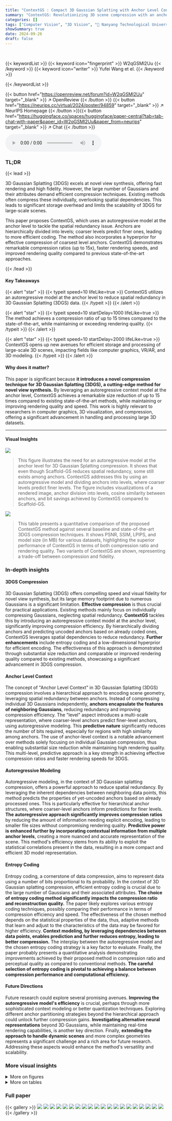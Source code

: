 ```yaml
---
title: "ContextGS : Compact 3D Gaussian Splatting with Anchor Level Context Model"
summary: "ContextGS: Revolutionizing 3D scene compression with an anchor-level autoregressive model, achieving 15x size reduction in 3D Gaussian Splatting while boosting rendering quality."
categories: []
tags: ["Computer Vision", "3D Vision", "🏢 Nanyang Technological University",]
showSummary: true
date: 2024-09-26
draft: false
---
```


<br>

{{< keywordList >}}
{{< keyword icon="fingerprint" >}} W2qGSMl2Uu {{< /keyword >}}
{{< keyword icon="writer" >}} Yufei Wang et el. {{< /keyword >}}
 
{{< /keywordList >}}

{{< button href="https://openreview.net/forum?id=W2qGSMl2Uu" target="_blank" >}}
↗ OpenReview
{{< /button >}}
{{< button href="https://neurips.cc/virtual/2024/poster/94859" target="_blank" >}}
↗ NeurIPS Homepage
{{< /button >}}{{< button href="https://huggingface.co/spaces/huggingface/paper-central?tab=tab-chat-with-paper&paper_id=W2qGSMl2Uu&paper_from=neurips" target="_blank" >}}
↗ Chat
{{< /button >}}



<audio controls>
    <source src="https://ai-paper-reviewer.com/W2qGSMl2Uu/podcast.wav" type="audio/wav">
    Your browser does not support the audio element.
</audio>


### TL;DR


{{< lead >}}

3D Gaussian Splatting (3DGS) excels at novel view synthesis, offering fast rendering and high fidelity. However, the large number of Gaussians and their attributes demand efficient compression techniques. Existing methods often compress these individually, overlooking spatial dependencies.  This leads to significant storage overhead and limits the scalability of 3DGS for large-scale scenes.



This paper proposes ContextGS, which uses an autoregressive model at the anchor level to tackle the spatial redundancy issue.  Anchors are hierarchically divided into levels; coarser levels predict finer ones, leading to more efficient coding.  The method also incorporates a hyperprior for effective compression of coarsest level anchors.  ContextGS demonstrates remarkable compression ratios (up to 15x), faster rendering speeds, and improved rendering quality compared to previous state-of-the-art approaches. 

{{< /lead >}}


#### Key Takeaways

{{< alert "star" >}}
{{< typeit speed=10 lifeLike=true >}} ContextGS utilizes an autoregressive model at the anchor level to reduce spatial redundancy in 3D Gaussian Splatting (3DGS) data. {{< /typeit >}}
{{< /alert >}}

{{< alert "star" >}}
{{< typeit speed=10 startDelay=1000 lifeLike=true >}} The method achieves a compression ratio of up to 15 times compared to the state-of-the-art, while maintaining or exceeding rendering quality. {{< /typeit >}}
{{< /alert >}}

{{< alert "star" >}}
{{< typeit speed=10 startDelay=2000 lifeLike=true >}} ContextGS opens up new avenues for efficient storage and processing of large-scale 3D scenes, impacting fields like computer graphics, VR/AR, and 3D modeling. {{< /typeit >}}
{{< /alert >}}

#### Why does it matter?
This paper is significant because **it introduces a novel compression technique for 3D Gaussian Splatting (3DGS), a cutting-edge method for novel view synthesis.**  By leveraging an autoregressive context model at the anchor level, ContextGS achieves a remarkable size reduction of up to 15 times compared to existing state-of-the-art methods, while maintaining or improving rendering quality and speed. This work is highly relevant to researchers in computer graphics, 3D visualization, and compression, offering a significant advancement in handling and processing large 3D datasets.

------
#### Visual Insights



![](https://ai-paper-reviewer.com/W2qGSMl2Uu/figures_0_1.jpg)

> This figure illustrates the need for an autoregressive model at the anchor level for 3D Gaussian Splatting compression.  It shows that even though Scaffold-GS reduces spatial redundancy, some still exists among anchors. ContextGS addresses this by using an autoregressive model and dividing anchors into levels, where coarser levels predict finer levels. The figure includes visualizations of a rendered image, anchor division into levels, cosine similarity between anchors, and bit savings achieved by ContextGS compared to Scaffold-GS.





![](https://ai-paper-reviewer.com/W2qGSMl2Uu/tables_6_1.jpg)

> This table presents a quantitative comparison of the proposed ContextGS method against several baseline and state-of-the-art 3DGS compression techniques.  It shows PSNR, SSIM, LPIPS, and model size (in MB) for various datasets, highlighting the superior performance of ContextGS in terms of both compression ratio and rendering quality.  Two variants of ContextGS are shown, representing a trade-off between compression and fidelity.





### In-depth insights


#### 3DGS Compression
3D Gaussian Splatting (3DGS) offers compelling speed and visual fidelity for novel view synthesis, but its large memory footprint due to numerous Gaussians is a significant limitation.  **Effective compression** is thus crucial for practical applications. Existing methods mainly focus on individually compressing Gaussians, neglecting spatial redundancy.  **ContextGS** tackles this by introducing an autoregressive context model at the anchor level, significantly improving compression efficiency. By hierarchically dividing anchors and predicting uncoded anchors based on already coded ones, ContextGS leverages spatial dependencies to reduce redundancy.  **Further enhancements** include entropy coding and a low-dimensional hyperprior for efficient encoding.  The effectiveness of this approach is demonstrated through substantial size reduction and comparable or improved rendering quality compared to existing methods, showcasing a significant advancement in 3DGS compression.

#### Anchor Level Context
The concept of "Anchor Level Context" in 3D Gaussian Splatting (3DGS) compression involves a hierarchical approach to encoding scene geometry, leveraging spatial redundancy between anchors.  Instead of compressing individual 3D Gaussians independently, **anchors encapsulate the features of neighboring Gaussians**, reducing redundancy and improving compression efficiency.  The "level" aspect introduces a multi-scale representation, where coarser-level anchors predict finer-level anchors, using autoregressive modeling.  This **predictive nature** significantly reduces the number of bits required, especially for regions with high similarity among anchors.  The use of anchor-level context is a notable advancement over methods solely focusing on individual Gaussian compression, thus enabling substantial size reduction while maintaining high rendering quality.  This multi-level, predictive approach is a key strength in achieving effective compression ratios and faster rendering speeds for 3DGS.

#### Autoregressive Modeling
Autoregressive modeling, in the context of 3D Gaussian splatting compression, offers a powerful approach to reduce spatial redundancy. By leveraging the inherent dependencies between neighboring data points, this method predicts the properties of yet-uncoded anchors based on already processed ones. This is particularly effective for hierarchical anchor structures, where coarser-level anchors inform predictions for finer levels.  **The autoregressive approach significantly improves compression ratios** by reducing the amount of information needing explicit encoding, leading to smaller file sizes without compromising rendering quality.  **Predictive power is enhanced further by incorporating contextual information from multiple anchor levels**, creating a more nuanced and accurate representation of the scene. This method's efficiency stems from its ability to exploit the statistical correlations present in the data, resulting in a more compact and efficient 3D model representation.

#### Entropy Coding
Entropy coding, a cornerstone of data compression, aims to represent data using a number of bits proportional to its probability.  In the context of 3D Gaussian splatting compression, efficient entropy coding is crucial due to the large number of Gaussians and their associated attributes.  **The choice of entropy coding method significantly impacts the compression ratio and reconstruction quality.**  The paper likely explores various entropy coding techniques, possibly comparing their performance in terms of compression efficiency and speed.  The effectiveness of the chosen method depends on the statistical properties of the data, thus, adaptive methods that learn and adjust to the characteristics of the data may be favored for higher efficiency.  **Context modeling, by leveraging dependencies between data points, enables prediction and further reduces entropy, leading to better compression.** The interplay between the autoregressive model and the chosen entropy coding strategy is a key factor to evaluate.  Finally, the paper probably presents a quantitative analysis demonstrating improvements achieved by their proposed method in compression ratio and perceptual quality as compared to conventional methods.  **The careful selection of entropy coding is pivotal to achieving a balance between compression performance and computational efficiency.**

#### Future Directions
Future research could explore several promising avenues. **Improving the autoregressive model's efficiency** is crucial, perhaps through more sophisticated context modeling or better quantization techniques.  Exploring different anchor partitioning strategies beyond the hierarchical approach could unlock further compression gains. **Investigating alternative neural representations** beyond 3D Gaussians, while maintaining real-time rendering capabilities, is another key direction. Finally, **extending the approach to handle dynamic scenes** and more complex geometries represents a significant challenge and a rich area for future research.  Addressing these aspects would enhance the method's versatility and scalability.


### More visual insights

<details>
<summary>More on figures
</summary>


![](https://ai-paper-reviewer.com/W2qGSMl2Uu/figures_3_1.jpg)

> This figure illustrates the data structure used in the proposed method and its comparison with the Scaffold-GS method. (a) shows how Scaffold-GS uses anchor points to capture common features of associated neural Gaussians, while (b) presents the proposed multi-level anchor division, where decoded anchors from coarser levels are used to predict finer-level anchors, thus reducing spatial redundancy and storage.


![](https://ai-paper-reviewer.com/W2qGSMl2Uu/figures_4_1.jpg)

> This figure illustrates the overall framework of the ContextGS method. It consists of three main parts: (a) Hyperprior coding, (b) Anchor feature coding, and (c) Neural Gaussian splatting & α-blending.  The hyperprior coding stage uses a hyperprior model to predict and encode the properties of anchors. The anchor feature coding stage uses an autoregressive model, where decoded anchors from coarser levels are used to predict anchors at finer levels, and features are adaptively quantized for efficient entropy coding. Finally, the neural Gaussian splatting & α-blending stage renders the scene using the decoded anchor attributes and neural Gaussians.


![](https://ai-paper-reviewer.com/W2qGSMl2Uu/figures_7_1.jpg)

> This figure shows visual comparisons of novel view synthesis results between the proposed method (ContextGS) and several baselines (Scaffold-GS, HAC, Compact3DGS) on two datasets (BungeeNeRF and Tanks & Temples).  For each scene, a reference image is presented alongside the reconstructions from each method.  The PSNR (Peak Signal-to-Noise Ratio) and model size in MB are provided for quantitative comparison. The images highlight the visual quality and compression achieved by each method.


![](https://ai-paper-reviewer.com/W2qGSMl2Uu/figures_7_2.jpg)

> This figure shows the ablation study on the effect of different target ratios (τ) on the model's performance.  The x-axis represents the target ratio, and the y-axis shows the size (in MB) and PSNR (dB) for two different scenes ('rome' and 'amsterdam'). The results indicate that PSNR remains relatively stable across different target ratios, while the size of the model changes. This experiment demonstrates the robustness and efficiency of the proposed model in handling varied target ratios, confirming the effectiveness of the proposed approach.


</details>




<details>
<summary>More on tables
</summary>


![](https://ai-paper-reviewer.com/W2qGSMl2Uu/tables_7_1.jpg)
> This table presents an ablation study evaluating the impact of different components of the proposed ContextGS model on the BungeeNerf dataset.  It compares the performance (size, PSNR, SSIM, LPIPS) of the full model against versions without the hyperprior (HP), without the context model (CM), and without both.  The baseline, 'Ours w/o HP w/o CM', is essentially a Scaffold-GS model enhanced with entropy coding and masking loss.

![](https://ai-paper-reviewer.com/W2qGSMl2Uu/tables_8_1.jpg)
> This table presents the ablation study of the proposed method by removing the anchor level division and anchor reusing (forwarding) components.  It shows the impact of these components on the model's size (in MB), Peak Signal-to-Noise Ratio (PSNR), Structural Similarity Index (SSIM), and Learned Perceptual Image Patch Similarity (LPIPS) metrics, evaluated using the BungeeNerf dataset.  The results highlight the contribution of each component to the overall performance.

![](https://ai-paper-reviewer.com/W2qGSMl2Uu/tables_8_2.jpg)
> This table presents a quantitative comparison of the proposed method (ContextGS) against baselines on the 'rome' scene from the BungeeNerf dataset. It breaks down the storage cost into various components (hyperprior, position, features, scaling, offset, mask, and MLPs), providing the total storage cost in megabytes (MB) for each method. It also includes fidelity metrics (PSNR, SSIM) and encoding/decoding speeds in seconds (s) measured using an RTX3090 GPU.

![](https://ai-paper-reviewer.com/W2qGSMl2Uu/tables_11_1.jpg)
> This table presents a quantitative comparison of the proposed ContextGS method against several baseline and state-of-the-art 3DGS compression techniques across multiple datasets.  Metrics include PSNR, SSIM, LPIPS, and model size (in MB).  Two versions of ContextGS are shown, representing different compression ratios (low-rate and high-rate).  The best and second-best results for each metric are highlighted.

![](https://ai-paper-reviewer.com/W2qGSMl2Uu/tables_12_1.jpg)
> This table presents a quantitative comparison of the proposed ContextGS method against several baseline and competing 3DGS compression techniques across multiple datasets.  It shows PSNR, SSIM, LPIPS scores, and model size (in MB). Two versions of ContextGS are shown, representing a tradeoff between compression ratio and fidelity.

![](https://ai-paper-reviewer.com/W2qGSMl2Uu/tables_12_2.jpg)
> This table presents a quantitative evaluation of the proposed ContextGS method on the DeepBlending dataset. It shows the performance of the model at different compression ratios (low-rate and high-rate).  The metrics used for evaluation are PSNR (Peak Signal-to-Noise Ratio), SSIM (Structural Similarity Index), and LPIPS (Learned Perceptual Image Patch Similarity).  The results are broken down for two different scenes (drjohnson and playroom) and an average of the two is provided for each compression setting.  This helps assess the impact of the compression rate on visual quality.

![](https://ai-paper-reviewer.com/W2qGSMl2Uu/tables_12_3.jpg)
> This table presents a quantitative evaluation of the proposed ContextGS method on the Tanks & Temples dataset [16].  It shows the performance for two different compression ratios (low-rate and high-rate), each with results broken down by scene (train and truck) and overall average. The metrics reported are the size of the compressed model (Size, in MB), Peak Signal-to-Noise Ratio (PSNR, in dB), Structural Similarity Index (SSIM), and Learned Perceptual Image Patch Similarity (LPIPS).  This table allows for comparison of compression efficiency against perceptual quality across varying compression levels.

![](https://ai-paper-reviewer.com/W2qGSMl2Uu/tables_13_1.jpg)
> This table presents a quantitative comparison of the proposed ContextGS method against several baseline and state-of-the-art 3DGS compression techniques across multiple datasets.  It compares PSNR, SSIM, LPIPS, and model size (in MB).  Two versions of the ContextGS model are shown, representing different size/fidelity trade-offs.  The best and second-best results for each metric are highlighted.

</details>




### Full paper

{{< gallery >}}
<img src="https://ai-paper-reviewer.com/W2qGSMl2Uu/1.png" class="grid-w50 md:grid-w33 xl:grid-w25" />
<img src="https://ai-paper-reviewer.com/W2qGSMl2Uu/2.png" class="grid-w50 md:grid-w33 xl:grid-w25" />
<img src="https://ai-paper-reviewer.com/W2qGSMl2Uu/3.png" class="grid-w50 md:grid-w33 xl:grid-w25" />
<img src="https://ai-paper-reviewer.com/W2qGSMl2Uu/4.png" class="grid-w50 md:grid-w33 xl:grid-w25" />
<img src="https://ai-paper-reviewer.com/W2qGSMl2Uu/5.png" class="grid-w50 md:grid-w33 xl:grid-w25" />
<img src="https://ai-paper-reviewer.com/W2qGSMl2Uu/6.png" class="grid-w50 md:grid-w33 xl:grid-w25" />
<img src="https://ai-paper-reviewer.com/W2qGSMl2Uu/7.png" class="grid-w50 md:grid-w33 xl:grid-w25" />
<img src="https://ai-paper-reviewer.com/W2qGSMl2Uu/8.png" class="grid-w50 md:grid-w33 xl:grid-w25" />
<img src="https://ai-paper-reviewer.com/W2qGSMl2Uu/9.png" class="grid-w50 md:grid-w33 xl:grid-w25" />
<img src="https://ai-paper-reviewer.com/W2qGSMl2Uu/10.png" class="grid-w50 md:grid-w33 xl:grid-w25" />
<img src="https://ai-paper-reviewer.com/W2qGSMl2Uu/11.png" class="grid-w50 md:grid-w33 xl:grid-w25" />
<img src="https://ai-paper-reviewer.com/W2qGSMl2Uu/12.png" class="grid-w50 md:grid-w33 xl:grid-w25" />
<img src="https://ai-paper-reviewer.com/W2qGSMl2Uu/13.png" class="grid-w50 md:grid-w33 xl:grid-w25" />
<img src="https://ai-paper-reviewer.com/W2qGSMl2Uu/14.png" class="grid-w50 md:grid-w33 xl:grid-w25" />
<img src="https://ai-paper-reviewer.com/W2qGSMl2Uu/15.png" class="grid-w50 md:grid-w33 xl:grid-w25" />
<img src="https://ai-paper-reviewer.com/W2qGSMl2Uu/16.png" class="grid-w50 md:grid-w33 xl:grid-w25" />
<img src="https://ai-paper-reviewer.com/W2qGSMl2Uu/17.png" class="grid-w50 md:grid-w33 xl:grid-w25" />
<img src="https://ai-paper-reviewer.com/W2qGSMl2Uu/18.png" class="grid-w50 md:grid-w33 xl:grid-w25" />
<img src="https://ai-paper-reviewer.com/W2qGSMl2Uu/19.png" class="grid-w50 md:grid-w33 xl:grid-w25" />
<img src="https://ai-paper-reviewer.com/W2qGSMl2Uu/20.png" class="grid-w50 md:grid-w33 xl:grid-w25" />
{{< /gallery >}}